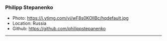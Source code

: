 ### Philipp Stepanenko
- Photo: https://i.ytimg.com/vi/wF8s0KOlIBc/hqdefault.jpg
- Location: Russia
- Github: https://github.com/philippstepanenko
***
